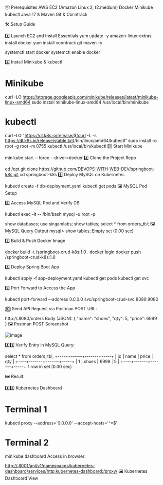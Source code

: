 📦 Prerequisites
AWS EC2 (Amazon Linux 2, t2.medium)
Docker
Minikube
kubectl
Java 17 & Maven
Git & Conntrack

🛠️ Setup Guide

1️⃣ Launch EC2 and Install Essentials
yum update -y
amazon-linux-extras install docker
yum install conntrack git maven -y

systemctl start docker
systemctl enable docker

2️⃣ Install Minikube & kubectl
# Minikube
curl -LO https://storage.googleapis.com/minikube/releases/latest/minikube-linux-amd64
sudo install minikube-linux-amd64 /usr/local/bin/minikube

# kubectl
curl -LO "https://dl.k8s.io/release/$(curl -L -s https://dl.k8s.io/release/stable.txt)/bin/linux/amd64/kubectl"
sudo install -o root -g root -m 0755 kubectl /usr/local/bin/kubectl
3️⃣ Start Minikube

minikube start --force --driver=docker
4️⃣ Clone the Project Repo

cd /opt
git clone https://github.com/DEVOPS-WITH-WEB-DEV/springboot-k8s.git
cd springboot-k8s
5️⃣ Deploy MySQL on Kubernetes

kubectl create -f db-deployment.yaml
kubectl get pods
🖼️ MySQL Pod Setup

6️⃣ Access MySQL Pod and Verify DB

kubectl exec -it <mysql-pod-name> -- /bin/bash
mysql -u root -p

show databases;
use singamlabs;
show tables;
select * from orders_tbl;
🖼️ MySQL Query Output
mysql> show tables;
Empty set (0.00 sec)

7️⃣ Build & Push Docker Image

docker build -t <your-dockerhub-username>/springboot-crud-k8s:1.0 .
docker login
docker push <your-dockerhub-username>/springboot-crud-k8s:1.0

8️⃣ Deploy Spring Boot App

kubectl apply -f app-deployment.yaml
kubectl get pods
kubectl get svc

9️⃣ Port Forward to Access the App

kubectl port-forward --address 0.0.0.0 svc/springboot-crud-svc 8080:8080

🔟 Send API Request via Postman
POST URL:


http://<EC2-IP>:8080/orders
Body (JSON):
{
  "name": "shoes",
  "qty": 5,
  "price": 6999
}
🖼️ Postman POST Screenshot

![image](https://github.com/user-attachments/assets/601febd6-f765-4ea0-ab7b-6c3f12e938be)

1️⃣1️⃣ Verify Entry in MySQL
Query:

select * from orders_tbl;
+----+-------+-------+-----+
| id | name  | price | qty |
+----+-------+-------+-----+
|  1 | shoes |  6999 |   5 |
+----+-------+-------+-----+
1 row in set (0.00 sec)

🖼️ Result:

1️⃣2️⃣ Kubernetes Dashboard

# Terminal 1
kubectl proxy --address='0.0.0.0' --accept-hosts='^*$'

# Terminal 2
minikube dashboard
Access in browser:


[http://<EC2-IP>:8001/api/v1/namespaces/kubernetes-dashboard/services/http:kubernetes-dashboard:/proxy/](http://3.72.251.198:8001/api/v1/namespaces/kubernetes-dashboard/services/http:kubernetes-dashboard:/proxy/#/pod?namespace=default)
🖼️ Kubernetes Dashboard View


